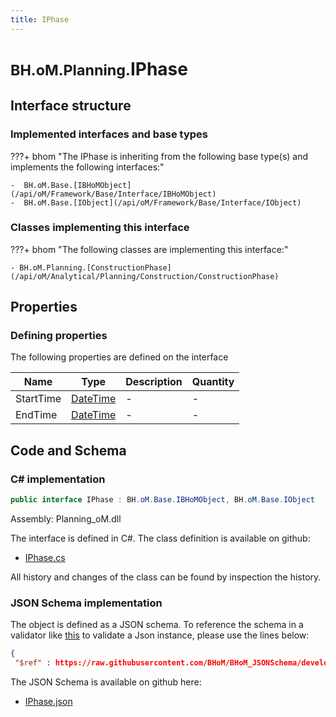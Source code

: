 ```yaml
---
title: IPhase
---
```


# <small>BH.oM.Planning.</small>**IPhase**



## Interface structure

### Implemented interfaces and base types

???+ bhom "The IPhase is inheriting from the following base type(s) and implements the following interfaces:"

    -  BH.oM.Base.[IBHoMObject](/api/oM/Framework/Base/Interface/IBHoMObject)
    -  BH.oM.Base.[IObject](/api/oM/Framework/Base/Interface/IObject)


### Classes implementing this interface

???+ bhom "The following classes are implementing this interface:"

    - BH.oM.Planning.[ConstructionPhase](/api/oM/Analytical/Planning/Construction/ConstructionPhase)


## Properties



### Defining properties

The following properties are defined on the interface

| Name             | Type             | Description      | Quantity         |
|------------------|------------------|------------------|------------------|
| StartTime | [DateTime](https://learn.microsoft.com/en-us/dotnet/api/System.DateTime?view=netstandard-2.0) | - | - |
| EndTime | [DateTime](https://learn.microsoft.com/en-us/dotnet/api/System.DateTime?view=netstandard-2.0) | - | - |


## Code and Schema

### C# implementation

``` C# title="C#"
public interface IPhase : BH.oM.Base.IBHoMObject, BH.oM.Base.IObject
```

Assembly: Planning_oM.dll

The interface is defined in C#. The class definition is available on github:

- [IPhase.cs](https://github.com/BHoM/BHoM/blob/develop/Planning_oM/IPhase.cs)

All history and changes of the class can be found by inspection the history.
### JSON Schema implementation

The object is defined as a JSON schema. To reference the schema in a validator like [this](https://www.jsonschemavalidator.net/) to validate a Json instance, please use the lines below:

``` json title="JSON Schema"
{
 "$ref" : https://raw.githubusercontent.com/BHoM/BHoM_JSONSchema/develop/Planning_oM/IPhase.json}
```

The JSON Schema is available on github here:

- [IPhase.json](https://github.com/BHoM/BHoM_JSONSchema/blob/develop/Planning_oM/IPhase.json)
